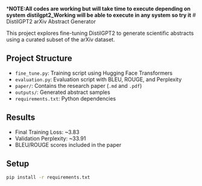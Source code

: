 *******NOTE:All codes are working but will take time to execute depending on system******
****distilgpt2_Working will be able to execute in any system so try it****
    # DistilGPT2 arXiv Abstract Generator 

This project explores fine-tuning DistilGPT2 to generate scientific abstracts using a curated subset of the arXiv dataset.

## Project Structure
- `fine_tune.py`: Training script using Hugging Face Transformers
- `evaluation.py`: Evaluation script with BLEU, ROUGE, and Perplexity
- `paper/`: Contains the research paper (`.md` and `.pdf`)
- `outputs/`: Generated abstract samples
- `requirements.txt`: Python dependencies

##  Results
- Final Training Loss: ~3.83
- Validation Perplexity: ~33.91
- BLEU/ROUGE scores included in the paper

##  Setup
```bash
pip install -r requirements.txt

